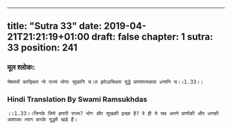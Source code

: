 
---
title: "Sutra 33"
date: 2019-04-21T21:21:19+01:00
draft: false
chapter: 1
sutra: 33
position: 241
---
### मूल श्लोकः:
```
येषामर्थे काङ्क्षितं नो राज्यं भोगाः सुखानि च।त इमेऽवस्थिता युद्धे प्राणांस्त्यक्त्वा धनानि च।।1.33।।

```

### Hindi Translation By Swami Ramsukhdas
```
।।1.33।।जिनके लिये हमारी राज्य? भोग और सुखकी इच्छा है? वे ही ये सब अपने प्राणोंकी और धनकी आशाका त्याग करके युद्धमें खड़े हैं।

```

